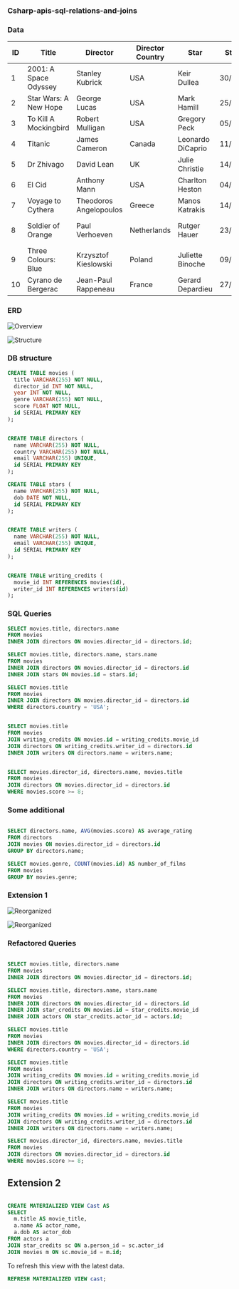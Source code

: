 ### Csharp-apis-sql-relations-and-joins

### Data

| ID  | Title                 | Director               | Director Country | Star              | Star DOB   | Writer                   | Writer Email          | Year | Genre           | Score |
| --- | --------------------- | ---------------------- | ---------------- | ----------------- | ---------- | ------------------------ | --------------------- | ---- | --------------- | ----- |
| 1   | 2001: A Space Odyssey | Stanley Kubrick        | USA              | Keir Dullea       | 30/05/1936 | Arthur C Clarke          | arthur@clarke.com     | 1968 | Science Fiction | 10    |
| 2   | Star Wars: A New Hope | George Lucas           | USA              | Mark Hamill       | 25/09/1951 | George Lucas             | george@email.com      | 1977 | Science Fiction | 7     |
| 3   | To Kill A Mockingbird | Robert Mulligan        | USA              | Gregory Peck      | 05/04/1916 | Harper Lee               | harper@lee.com        | 1962 | Drama           | 10    |
| 4   | Titanic               | James Cameron          | Canada           | Leonardo DiCaprio | 11/11/1974 | James Cameron            | james@cameron.com     | 1997 | Romance         | 5     |
| 5   | Dr Zhivago            | David Lean             | UK               | Julie Christie    | 14/04/1940 | Boris Pasternak          | boris@boris.com       | 1965 | Historical      | 8     |
| 6   | El Cid                | Anthony Mann           | USA              | Charlton Heston   | 04/10/1923 | Frederick Frank          | fred@frank.com        | 1961 | Historical      | 6     |
| 7   | Voyage to Cythera     | Theodoros Angelopoulos | Greece           | Manos Katrakis    | 14/08/1908 | Theodoros Angelopoulos   | theo@angelopoulos.com | 1984 | Drama           | 8     |
| 8   | Soldier of Orange     | Paul Verhoeven         | Netherlands      | Rutger Hauer      | 23/01/1944 | Erik Hazelhoff Roelfzema | erik@roelfzema.com    | 1977 | Thriller        | 8     |
| 9   | Three Colours: Blue   | Krzysztof Kieslowski   | Poland           | Juliette Binoche  | 09/03/1964 | Krzysztof Kieslowsk      | email@email.com       | 1993 | Drama           | 8     |
| 10  | Cyrano de Bergerac    | Jean-Paul Rappeneau    | France           | Gerard Depardieu  | 27/12/1948 | Edmond Rostand           | edmond@rostand.com    | 1990 | Historical      | 9     |


### ERD

![Overview](./assets/overview_structure.png)

![Structure](./assets/structure.png)
### DB structure
```SQL
CREATE TABLE movies (
  title VARCHAR(255) NOT NULL,
  director_id INT NOT NULL,
  year INT NOT NULL,
  genre VARCHAR(255) NOT NULL,
  score FLOAT NOT NULL,
  id SERIAL PRIMARY KEY
);


CREATE TABLE directors (
  name VARCHAR(255) NOT NULL,
  country VARCHAR(255) NOT NULL,
  email VARCHAR(255) UNIQUE,
  id SERIAL PRIMARY KEY
);

CREATE TABLE stars (
  name VARCHAR(255) NOT NULL,
  dob DATE NOT NULL,
  id SERIAL PRIMARY KEY
);


CREATE TABLE writers (
  name VARCHAR(255) NOT NULL,
  email VARCHAR(255) UNIQUE,
  id SERIAL PRIMARY KEY
);


CREATE TABLE writing_credits (
  movie_id INT REFERENCES movies(id),
  writer_id INT REFERENCES writers(id)
);

```
### SQL Queries

``` SQL
SELECT movies.title, directors.name
FROM movies
INNER JOIN directors ON movies.director_id = directors.id;

SELECT movies.title, directors.name, stars.name
FROM movies
INNER JOIN directors ON movies.director_id = directors.id
INNER JOIN stars ON movies.id = stars.id;

SELECT movies.title
FROM movies
INNER JOIN directors ON movies.director_id = directors.id
WHERE directors.country = 'USA';


SELECT movies.title
FROM movies
JOIN writing_credits ON movies.id = writing_credits.movie_id
JOIN directors ON writing_credits.writer_id = directors.id
INNER JOIN writers ON directors.name = writers.name;


SELECT movies.director_id, directors.name, movies.title
FROM movies
JOIN directors ON movies.director_id = directors.id
WHERE movies.score >= 8;

```

### Some additional

``` SQL

SELECT directors.name, AVG(movies.score) AS average_rating
FROM directors
JOIN movies ON movies.director_id = directors.id
GROUP BY directors.name;

SELECT movies.genre, COUNT(movies.id) AS number_of_films
FROM movies
GROUP BY movies.genre;

```

### Extension 1

![Reorganized](./assets/overview.png)


![Reorganized](./assets/extension.png)

### Refactored Queries

``` SQL

SELECT movies.title, directors.name
FROM movies
INNER JOIN directors ON movies.director_id = directors.id;

SELECT movies.title, directors.name, stars.name
FROM movies
INNER JOIN directors ON movies.director_id = directors.id
INNER JOIN star_credits ON movies.id = star_credits.movie_id
INNER JOIN actors ON star_credits.actor_id = actors.id;

SELECT movies.title
FROM movies
INNER JOIN directors ON movies.director_id = directors.id
WHERE directors.country = 'USA';

SELECT movies.title
FROM movies
JOIN writing_credits ON movies.id = writing_credits.movie_id
JOIN directors ON writing_credits.writer_id = directors.id
INNER JOIN writers ON directors.name = writers.name;

SELECT movies.title
FROM movies
JOIN writing_credits ON movies.id = writing_credits.movie_id
JOIN directors ON writing_credits.writer_id = directors.id
INNER JOIN writers ON directors.name = writers.name;

SELECT movies.director_id, directors.name, movies.title
FROM movies
JOIN directors ON movies.director_id = directors.id
WHERE movies.score >= 8;

```
## Extension 2

```SQL

CREATE MATERIALIZED VIEW Cast AS
SELECT
  m.title AS movie_title,
  a.name AS actor_name,
  a.dob AS actor_dob
FROM actors a
JOIN star_credits sc ON a.person_id = sc.actor_id
JOIN movies m ON sc.movie_id = m.id;

```
To refresh this view with the latest data.
``` SQL
REFRESH MATERIALIZED VIEW cast;
```

